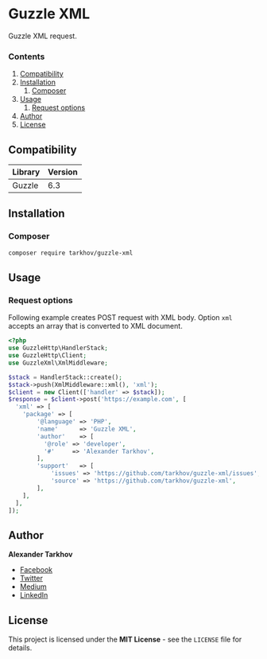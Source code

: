 # Guzzle XML

Guzzle XML request.

### Contents

1. [Compatibility](#compatibility)
2. [Installation](#installation)
   1. [Composer](#composer)
3. [Usage](#usage)
   1. [Request options](#request-options)
4. [Author](#author)
5. [License](#license)

## Compatibility

Library | Version
------- | -------
Guzzle | 6.3

## Installation

### Composer

```bash
composer require tarkhov/guzzle-xml
```

## Usage

### Request options

Following example creates POST request with XML body. Option `xml` accepts an array that is converted to XML document.

```php
<?php
use GuzzleHttp\HandlerStack;
use GuzzleHttp\Client;
use GuzzleXml\XmlMiddleware;

$stack = HandlerStack::create();
$stack->push(XmlMiddleware::xml(), 'xml');
$client = new Client(['handler' => $stack]);
$response = $client->post('https://example.com', [
  'xml' => [
    'package' => [
        '@language' => 'PHP',
        'name'      => 'Guzzle XML',
        'author'    => [
          '@role' => 'developer',
          '#'     => 'Alexander Tarkhov',
        ],
        'support'   => [
            'issues' => 'https://github.com/tarkhov/guzzle-xml/issues',
            'source' => 'https://github.com/tarkhov/guzzle-xml',
        ],
    ],
  ],
]);
```

## Author

**Alexander Tarkhov**

* [Facebook](https://www.facebook.com/alex.tarkhov)
* [Twitter](https://twitter.com/alextarkhov)
* [Medium](https://medium.com/@tarkhov)
* [LinkedIn](https://www.linkedin.com/in/tarkhov/)

## License

This project is licensed under the **MIT License** - see the `LICENSE` file for details.
